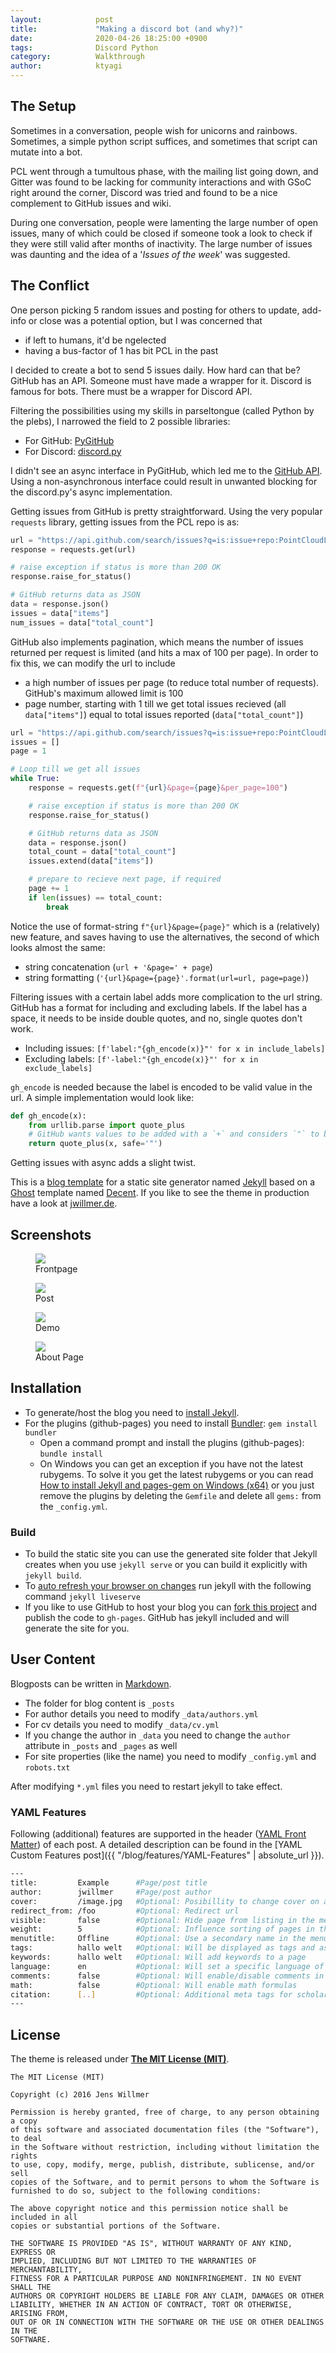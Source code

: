 ```yaml
---
layout:            post
title:             "Making a discord bot (and why?)"
date:              2020-04-26 18:25:00 +0900
tags:              Discord Python
category:          Walkthrough
author:            ktyagi
---
```



## The Setup
Sometimes in a conversation, people wish for unicorns and rainbows. Sometimes, a simple
python script suffices, and sometimes that script can mutate into a bot.

PCL went through a tumultous phase, with the mailing list going down, and Gitter was found
to be lacking for community interactions and with GSoC right around the corner, Discord
was tried and found to be a nice complement to GitHub issues and wiki.

During one conversation, people were lamenting the large number of open issues, many of
which could be closed if someone took a look to check if they were still valid after months
of inactivity. The large number of issues was daunting and the idea of a '*Issues of the
week*' was suggested.

## The Conflict

One person picking 5 random issues and posting for others to update, add-info or close
was a potential option, but I was concerned that
* if left to humans, it'd be ngelected
* having a bus-factor of 1 has bit PCL in the past

I decided to create a bot to send 5 issues daily. How hard can that be? GitHub has an API.
Someone must have made a wrapper for it. Discord is famous for bots. There must be a wrapper
for Discord API.

Filtering the possibilities using my skills in parseltongue (called Python by the plebs),
I narrowed the field to 2 possible libraries:
* For GitHub: [PyGitHub](https://github.com/PyGithub/PyGithub)
* For Discord: [discord.py](https://github.com/Rapptz/discord.py)

I didn't see an async interface in PyGitHub, which led me to the
[GitHub API](https://api.github.com/). Using a non-asynchronous interface could result in
unwanted blocking for the discord.py's async implementation.

Getting issues from GitHub is pretty straightforward. Using the very popular `requests`
library, getting issues from the PCL repo is as:
```python
url = "https://api.github.com/search/issues?q=is:issue+repo:PointCloudLibrary/pcl"
response = requests.get(url)

# raise exception if status is more than 200 OK
response.raise_for_status()

# GitHub returns data as JSON
data = response.json()
issues = data["items"]
num_issues = data["total_count"]
```
GitHub also implements pagination, which means the number of issues returned per request is
limited (and hits a max of 100 per page). In order to fix this, we can modify the url to
include
* a high number of issues per page (to reduce total number of requests). GitHub's maximum
  allowed limit is 100
* page number, starting with 1 till we get total issues recieved (all `data["items"]`) equal
  to total issues reported (`data["total_count"]`)

```python
url = "https://api.github.com/search/issues?q=is:issue+repo:PointCloudLibrary/pcl"
issues = []
page = 1

# Loop till we get all issues
while True:
    response = requests.get(f"{url}&page={page}&per_page=100")

    # raise exception if status is more than 200 OK
    response.raise_for_status()

    # GitHub returns data as JSON
    data = response.json()
    total_count = data["total_count"]
    issues.extend(data["items"])

    # prepare to recieve next page, if required
    page += 1
    if len(issues) == total_count:
        break
```
Notice the use of format-string `f"{url}&page={page}"` which is a (relatively) new feature,
and saves having to use the alternatives, the second of which looks almost the same:
* string concatenation (`url + '&page=' + page`)
* string formatting (`'{url}&page={page}'.format(url=url, page=page)`)

Filtering issues with a certain label adds more complication to the url string. GitHub has
a format for including and excluding labels. If the label has a space, it needs to be
inside double quotes, and no, single quotes don't work.
* Including issues: `[f'label:"{gh_encode(x)}"' for x in include_labels]`
* Excluding labels: `[f'-label:"{gh_encode(x)}"' for x in exclude_labels]`

`gh_encode` is needed because the label is encoded to be valid value in the url. A simple
implementation would look like:
```python
def gh_encode(x):
    from urllib.parse import quote_plus
    # GitHub wants values to be added with a `+` and considers `"` to be safe
    return quote_plus(x, safe='"')
```


Getting issues with async adds a slight
twist.


This is a [blog template](https://github.com/jwillmer/jekyllDecent) for a static site generator named [Jekyll](https://jekyllrb.com/docs/home/) based on a [Ghost](https://ghost.org) template named [Decent](https://github.com/serenader2014/decent). 
If you like to see the theme in production have a look at [jwillmer.de](http://jwillmer.de).


## Screenshots

<div class="album">

<figure>
<img src="{{ "/media/img/2016-06-08-Readme-front-page-previewe.jpg" | absolute_url }}" />
<figcaption>Frontpage</figcaption>
</figure>

<figure>
<img src="{{ "/media/img/2016-06-08-Readme-post-preview.jpg" | absolute_url }}" />
<figcaption>Post</figcaption>
</figure>

<figure>
<img src="{{ "/media/img/2016-06-08-Readme-content-preview.jpg" | absolute_url }}" />
<figcaption>Demo</figcaption>
</figure>

<figure>
<img src="{{ "/media/img/2016-06-08-Readme-about-preview.jpg" | absolute_url }}" />
<figcaption>About Page</figcaption>
</figure>

</div>


## Installation

- To generate/host the blog you need to [install Jekyll](https://jekyllrb.com/docs/installation/). 
- For the plugins (github-pages) you need to install [Bundler](http://bundler.io/): `gem install bundler`
   - Open a command prompt and install the plugins (github-pages): `bundle install`
   - On Windows you can get an exception if you have not the latest rubygems. To solve it you get the latest rubygems or you can read [How to install Jekyll and pages-gem on Windows (x64)](http://jwillmer.de/blog/tutorial/how-to-install-jekyll-and-pages-gem-on-windows-10-x46) or you just remove the plugins by deleting the `Gemfile` and delete all `gems:` from the `_config.yml`. 

### Build

- To build the static site you can use the generated site folder that Jekyll creates when you use `jekyll serve` or you can build it explicitly with `jekyll build`.
- To [auto refresh your browser on changes](https://github.com/awood/hawkins) run jekyll with the following command `jekyll liveserve`
- If you like to use GitHub to host your blog you can [fork this project](https://github.com/jwillmer/jekyllDecent) and publish the code to `gh-pages`. GitHub has jekyll included and will generate the site for you.


## User Content

Blogposts can be written in [Markdown](https://de.wikipedia.org/wiki/Markdown). 

- The folder for blog content is `_posts`
- For author details you need to modify `_data/authors.yml`
- For cv details you need to modify `_data/cv.yml` 
- If you change the author in `_data` you need to change the `author` attribute in `_posts` and `_pages` as well 
- For site properties (like the name) you need to modify `_config.yml` and `robots.txt`

After modifying `*.yml` files you need to restart jekyll to take effect.

### YAML Features

Following (additional) features are supported in the header ([YAML Front Matter](https://jekyllrb.com/docs/frontmatter/)) of each post. A detailed description can be found in the [YAML Custom Features post]({{ "/blog/features/YAML-Features" | absolute_url }}).

```bash
---
title:         Example      #Page/post title
author:        jwillmer     #Page/post author
cover:         /image.jpg   #Optional: Posibillity to change cover on a post/page
redirect_from: /foo         #Optional: Redirect url
visible:       false        #Optional: Hide page from listing in the menu.
weight:        5            #Optional: Influence sorting of pages in the menu
menutitle:     Offline      #Optional: Use a secondary name in the menu/post list
tags:          hallo welt   #Optional: Will be displayed as tags and as keywords in posts
keywords:      hallo welt   #Optional: Will add keywords to a page
language:      en           #Optional: Will set a specific language of the page
comments:      false        #Optional: Will enable/disable comments in your post 
math:          false        #Optional: Will enable math formulas
citation:      [..]         #Optional: Additional meta tags for scholar articles
---
```

## License

The theme is released under **[The MIT License (MIT)](https://github.com/jwillmer/jekyllDecent/blob/gh-pages/LICENSE)**.

    The MIT License (MIT)

    Copyright (c) 2016 Jens Willmer

    Permission is hereby granted, free of charge, to any person obtaining a copy
    of this software and associated documentation files (the "Software"), to deal
    in the Software without restriction, including without limitation the rights
    to use, copy, modify, merge, publish, distribute, sublicense, and/or sell
    copies of the Software, and to permit persons to whom the Software is
    furnished to do so, subject to the following conditions:
    
    The above copyright notice and this permission notice shall be included in all
    copies or substantial portions of the Software.
    
    THE SOFTWARE IS PROVIDED "AS IS", WITHOUT WARRANTY OF ANY KIND, EXPRESS OR
    IMPLIED, INCLUDING BUT NOT LIMITED TO THE WARRANTIES OF MERCHANTABILITY,
    FITNESS FOR A PARTICULAR PURPOSE AND NONINFRINGEMENT. IN NO EVENT SHALL THE
    AUTHORS OR COPYRIGHT HOLDERS BE LIABLE FOR ANY CLAIM, DAMAGES OR OTHER
    LIABILITY, WHETHER IN AN ACTION OF CONTRACT, TORT OR OTHERWISE, ARISING FROM,
    OUT OF OR IN CONNECTION WITH THE SOFTWARE OR THE USE OR OTHER DEALINGS IN THE
    SOFTWARE.    
